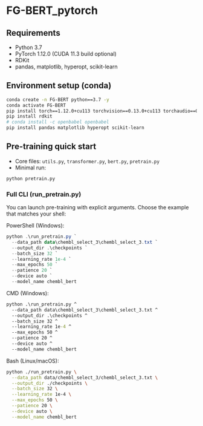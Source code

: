 # FG-BERT_pytorch

## Requirements
- Python 3.7
- PyTorch 1.12.0 (CUDA 11.3 build optional)
- RDKit
- pandas, matplotlib, hyperopt, scikit-learn

## Environment setup (conda)
```bash
conda create -n FG-BERT python==3.7 -y
conda activate FG-BERT
pip install torch==1.12.0+cu113 torchvision==0.13.0+cu113 torchaudio==0.12.0 --extra-index-url https://download.pytorch.org/whl/cu113
pip install rdkit
# conda install -c openbabel openbabel
pip install pandas matplotlib hyperopt scikit-learn
```

## Pre-training quick start
- Core files: `utils.py`, `transformer.py`, `bert.py`, `pretrain.py`
- Minimal run:
```bash
python pretrain.py
```

### Full CLI (run_pretrain.py)
You can launch pre-training with explicit arguments. Choose the example that matches your shell:

PowerShell (Windows):
```powershell
python .\run_pretrain.py `
  --data_path data\chembl_select_3\chembl_select_3.txt `
  --output_dir .\checkpoints `
  --batch_size 32 `
  --learning_rate 1e-4 `
  --max_epochs 50 `
  --patience 20 `
  --device auto `
  --model_name chembl_bert
```

CMD (Windows):
```bat
python .\run_pretrain.py ^
  --data_path data\chembl_select_3\chembl_select_3.txt ^
  --output_dir .\checkpoints ^
  --batch_size 32 ^
  --learning_rate 1e-4 ^
  --max_epochs 50 ^
  --patience 20 ^
  --device auto ^
  --model_name chembl_bert
```

Bash (Linux/macOS):
```bash
python ./run_pretrain.py \
  --data_path data/chembl_select_3/chembl_select_3.txt \
  --output_dir ./checkpoints \
  --batch_size 32 \
  --learning_rate 1e-4 \
  --max_epochs 50 \
  --patience 20 \
  --device auto \
  --model_name chembl_bert
```